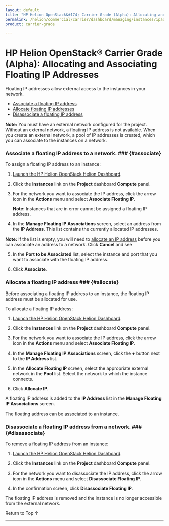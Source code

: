 ```yaml
---
layout: default
title: "HP Helion OpenStack&#174; Carrier Grade (Alpha): Allocating and Associating Floating IP Addresses"
permalink: /helion/commercial/carrier/dashboard/managing/instances/ipaddresses/
product: carrier-grade

---
```

<!--UNDER REVISION-->

<script>

function PageRefresh {
onLoad="window.refresh"
}

PageRefresh();

</script>

<!--
<p style="font-size: small;"> <a href="/helion/commercial/carrier/ga1/install/">&#9664; PREV</a> | <a href="/helion/commercial/carrier/ga1/install-overview/">&#9650; UP</a> | <a href="/helion/commercial/carrier/ga1/">NEXT &#9654;</a></p> 
-->

# HP Helion OpenStack&#174; Carrier Grade (Alpha): Allocating and Associating Floating IP Addresses

Floating IP addresses allow external access to the instances in your network. 

* [Associate a floating IP address](#associate)
* [Allocate floating IP addresses](#allocate)
* [Disassociate a floating IP address](#disassociate)

**Note:** You must have an external network configured for the project. Without an external network, a floating IP address is not available. When you create an external network, a pool of IP addresses is created, which you can associate to the instances on a network.

### Associate a floating IP address to a network. ### {#associate}

To assign a floating IP address to an instance:

1. [Launch the HP Helion OpenStack Helion Dashboard](/helion/openstack/carrier/dashboard/login/).

2. Click the **Instances** link on the **Project** dashboard **Compute** panel.

3. For the network you want to associate the IP address, click the arrow icon in the **Actions** menu and select **Associate Floating IP**.

	**Note:** Instances that are in error cannot be assigned a floating IP address. 

4. In the **Manage Floating IP Associations** screen, select an address from the **IP Address**. This list contains the currently allocated IP addresses. 

**Note:** If the list is empty, you will need to [allocate an IP address](#allocate) before you can associate an address to a network. Click **Cancel** and see 

5. In the **Port to be Associated** list, select the instance and port that you want to associate with the floating IP address.

6. Click **Associate**.

### Allocate a floating IP address ### {#allocate}

Before associating a floating IP address to an instance, the floating IP address must be allocated for use.

To allocate a floating IP address:

1. [Launch the HP Helion OpenStack Helion Dashboard](/helion/openstack/carrier/dashboard/login/).

2. Click the **Instances** link on the **Project** dashboard **Compute** panel.

3. For the network you want to associate the IP address, click the arrow icon in the **Actions** menu and select **Associate Floating IP**.

4. In the **Manage Floating IP Associations** screen, click the **+** button next to the **IP Address** list.

5. In the **Allocate Floating IP** screen, select the appropriate external network in the **Pool** list. Select the network to which the instance connects.

6. Click **Allocate IP**.

A floating IP address is added to the **IP Address** list in the **Manage Floating IP Associations** screen.

The floating address can be [associated](#associate) to an instance.

### Disassociate a floating IP address from a network. ### {#disassociate}

To remove a floating IP address from an instance:

1. [Launch the HP Helion OpenStack Helion Dashboard](/helion/openstack/carrier/dashboard/login/).

2. Click the **Instances** link on the **Project** dashboard **Compute** panel.

3. For the network you want to disassociate the IP address, click the arrow icon in the **Actions** menu and select **Disassociate Floating IP**.

4. In the confirmation screen, click **Disassociate Floating IP**.

The floating IP address is removed and the instance is no longer accessible from the external network.

<a href="#top" style="padding:14px 0px 14px 0px; text-decoration: none;"> Return to Top &#8593; </a>


----
